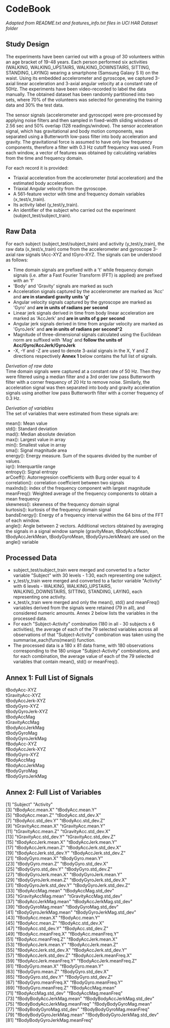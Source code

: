 # CodeBook  
*Adapted from README.txt and features_info.txt files in UCI HAR Dataset folder*

## Study Design

The experiments have been carried out with a group of 30 volunteers within an age bracket of 19-48 years. Each person performed six activities (WALKING, WALKING_UPSTAIRS, WALKING_DOWNSTAIRS, SITTING, STANDING, LAYING) wearing a smartphone (Samsung Galaxy S II) on the waist. Using its embedded accelerometer and gyroscope, we captured 3-axial linear acceleration and 3-axial angular velocity at a constant rate of 50Hz. The experiments have been video-recorded to label the data manually. The obtained dataset has been randomly partitioned into two sets, where 70% of the volunteers was selected for generating the training data and 30% the test data. 

The sensor signals (accelerometer and gyroscope) were pre-processed by applying noise filters and then sampled in fixed-width sliding windows of 2.56 sec and 50% overlap (128 readings/window). The sensor acceleration signal, which has gravitational and body motion components, was separated using a Butterworth low-pass filter into body acceleration and gravity. The gravitational force is assumed to have only low frequency components, therefore a filter with 0.3 Hz cutoff frequency was used. From each window, a vector of features was obtained by calculating variables from the time and frequency domain. 

For each record it is provided:
- Triaxial acceleration from the accelerometer (total acceleration) and the estimated body acceleration.
- Triaxial Angular velocity from the gyroscope. 
- A 561-feature vector with time and frequency domain variables (x_test/x_train). 
- Its activity label (y_test/y_train). 
- An identifier of the subject who carried out the experiment (subject_test/subject_train).

## Raw Data

For each subject (subject_test/subject_train) and activity (y_test/y_train), the raw data (x_test/x_train) come from the accelerometer and gyroscope 3-axial raw signals tAcc-XYZ and tGyro-XYZ.  The signals can be understood as follows:
* Time domain signals are prefixed with a 't' while frequency domain signals (i.e. after a Fast Fourier Transform (FFT) is applied) are prefixed with an 'f'
* 'Body' and 'Gravity' signals are marked as such
* Acceleration signals captured by the accelerometer are marked as 'Acc' and **are in standard gravity units 'g'**
* Angular velocity signals captured by the gyroscope are marked as 'Gyro' and **are in units of radians per second**
* Linear jerk signals derived in time from body linear acceleration are marked as 'AccJerk' and **are in units of g per second**
* Angular jerk signals derived in time from angular velocity are marked as 'GyroJerk' and **are in units of radians per second^2**
* Magnitude of three-dimensional signals calculated using the Euclidean norm are suffixed with 'Mag' and **follow the units of Acc/Gyro/AccJerk/GyroJerk**
* -X, -Y and -Z are used to denote 3-axial signals in the X, Y and Z directions respectively
**Annex 1** below contains the full list of signals.  

*Derivation of raw data*  
Time domain signals were captured at a constant rate of 50 Hz. Then they were filtered using a median filter and a 3rd order low pass Butterworth filter with a corner frequency of 20 Hz to remove noise. Similarly, the acceleration signal was then separated into body and gravity acceleration signals using another low pass Butterworth filter with a corner frequency of 0.3 Hz. 

*Derivation of variables*  
The set of variables that were estimated from these signals are:   

mean(): Mean value  
std(): Standard deviation  
mad(): Median absolute deviation   
max(): Largest value in array  
min(): Smallest value in array  
sma(): Signal magnitude area  
energy(): Energy measure. Sum of the squares divided by the number of values.   
iqr(): Interquartile range   
entropy(): Signal entropy  
arCoeff(): Autorregresion coefficients with Burg order equal to 4  
correlation(): correlation coefficient between two signals  
maxInds(): index of the frequency component with largest magnitude  
meanFreq(): Weighted average of the frequency components to obtain a mean frequency  
skewness(): skewness of the frequency domain signal   
kurtosis(): kurtosis of the frequency domain signal   
bandsEnergy(): Energy of a frequency interval within the 64 bins of the FFT of each window.  
angle(): Angle between 2 vectors.  Additional vectors obtained by averaging the signals in a signal window sample (gravityMean, tBodyAccMean, tBodyAccJerkMean, tBodyGyroMean, tBodyGyroJerkMean) are used on the angle() variable

## Processed Data

* subject_test/subject_train were merged and converted to a factor variable "Subject" with 30 levels - 1:30, each representing one subject.  
* y_test/y_train were merged and converted to a factor variable "Activity" with 6 levels - WALKING, WALKING_UPSTAIRS, WALKING_DOWNSTAIRS, SITTING, STANDING, LAYING, each representing one activity.
* x_test/x_train were merged and only the mean(), std() and meanFreq() variables derived from the signals were retained (79 in all), and considered numeric amounts. Annex 2 below lists the variables in the processed data.
* For each "Subject-Activity" combination (180 in all - 30 subjects x 6 activities), the average of each of the 79 selected variables across all observations of that "Subject-Activity" combination was taken using the summarise_each(funs(mean)) function. 
* The processed data is a 180 x 81 data frame, with 180 observations corresponding to the 180 unique "Subject-Activity" combinations, and for each combination, the average value of each of the 79 selected variables that contain mean(), std() or meanFreq().  

## Annex 1:  Full List of Signals

tBodyAcc-XYZ  
tGravityAcc-XYZ  
tBodyAccJerk-XYZ  
tBodyGyro-XYZ  
tBodyGyroJerk-XYZ  
tBodyAccMag  
tGravityAccMag  
tBodyAccJerkMag  
tBodyGyroMag  
tBodyGyroJerkMag  
fBodyAcc-XYZ  
fBodyAccJerk-XYZ  
fBodyGyro-XYZ  
fBodyAccMag  
fBodyAccJerkMag  
fBodyGyroMag  
fBodyGyroJerkMag  

## Annex 2:  Full List of Variables
 [1] "Subject"                       "Activity"                     
 [3] "tBodyAcc.mean.X"               "tBodyAcc.mean.Y"              
 [5] "tBodyAcc.mean.Z"               "tBodyAcc.std_dev.X"           
 [7] "tBodyAcc.std_dev.Y"            "tBodyAcc.std_dev.Z"           
 [9] "tGravityAcc.mean.X"            "tGravityAcc.mean.Y"           
[11] "tGravityAcc.mean.Z"            "tGravityAcc.std_dev.X"        
[13] "tGravityAcc.std_dev.Y"         "tGravityAcc.std_dev.Z"        
[15] "tBodyAccJerk.mean.X"           "tBodyAccJerk.mean.Y"          
[17] "tBodyAccJerk.mean.Z"           "tBodyAccJerk.std_dev.X"       
[19] "tBodyAccJerk.std_dev.Y"        "tBodyAccJerk.std_dev.Z"       
[21] "tBodyGyro.mean.X"              "tBodyGyro.mean.Y"             
[23] "tBodyGyro.mean.Z"              "tBodyGyro.std_dev.X"          
[25] "tBodyGyro.std_dev.Y"           "tBodyGyro.std_dev.Z"          
[27] "tBodyGyroJerk.mean.X"          "tBodyGyroJerk.mean.Y"         
[29] "tBodyGyroJerk.mean.Z"          "tBodyGyroJerk.std_dev.X"      
[31] "tBodyGyroJerk.std_dev.Y"       "tBodyGyroJerk.std_dev.Z"      
[33] "tBodyAccMag.mean"              "tBodyAccMag.std_dev"          
[35] "tGravityAccMag.mean"           "tGravityAccMag.std_dev"       
[37] "tBodyAccJerkMag.mean"          "tBodyAccJerkMag.std_dev"      
[39] "tBodyGyroMag.mean"             "tBodyGyroMag.std_dev"         
[41] "tBodyGyroJerkMag.mean"         "tBodyGyroJerkMag.std_dev"     
[43] "fBodyAcc.mean.X"               "fBodyAcc.mean.Y"              
[45] "fBodyAcc.mean.Z"               "fBodyAcc.std_dev.X"           
[47] "fBodyAcc.std_dev.Y"            "fBodyAcc.std_dev.Z"           
[49] "fBodyAcc.meanFreq.X"           "fBodyAcc.meanFreq.Y"          
[51] "fBodyAcc.meanFreq.Z"           "fBodyAccJerk.mean.X"          
[53] "fBodyAccJerk.mean.Y"           "fBodyAccJerk.mean.Z"          
[55] "fBodyAccJerk.std_dev.X"        "fBodyAccJerk.std_dev.Y"       
[57] "fBodyAccJerk.std_dev.Z"        "fBodyAccJerk.meanFreq.X"      
[59] "fBodyAccJerk.meanFreq.Y"       "fBodyAccJerk.meanFreq.Z"      
[61] "fBodyGyro.mean.X"              "fBodyGyro.mean.Y"             
[63] "fBodyGyro.mean.Z"              "fBodyGyro.std_dev.X"          
[65] "fBodyGyro.std_dev.Y"           "fBodyGyro.std_dev.Z"          
[67] "fBodyGyro.meanFreq.X"          "fBodyGyro.meanFreq.Y"         
[69] "fBodyGyro.meanFreq.Z"          "fBodyAccMag.mean"             
[71] "fBodyAccMag.std_dev"           "fBodyAccMag.meanFreq"         
[73] "fBodyBodyAccJerkMag.mean"      "fBodyBodyAccJerkMag.std_dev"  
[75] "fBodyBodyAccJerkMag.meanFreq"  "fBodyBodyGyroMag.mean"        
[77] "fBodyBodyGyroMag.std_dev"      "fBodyBodyGyroMag.meanFreq"    
[79] "fBodyBodyGyroJerkMag.mean"     "fBodyBodyGyroJerkMag.std_dev" 
[81] "fBodyBodyGyroJerkMag.meanFreq"
